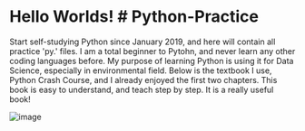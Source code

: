 
# Hello Worlds! # Python-Practice
Start self-studying Python since January 2019, and here will contain all practice 'py.' files. I am a total beginner to Pytohn, and never learn any other coding languages before. My purpose of learning Python is using it for Data Science, especially in environmental field. Below is the textbook I use, Python Crash Course, and I already enjoyed the first two chapters. This book is easy to understand, and teach step by step. It is a really useful book!

![image](https://github.com/PythonandLee/Python_Practice-Day1/blob/master/python_crash_course.jpg)
